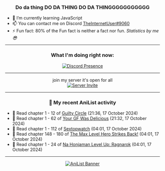 <div align="center">

### Do da thing DO DA THING DO DA THINGGGGGGGGGGG
</div>

- 🌱 I’m currently learning JavaScript
- 📫 You can contact me on Discord [TheInternetUser#9060](https://discord.com/users/534117072796385300)
- ⚡ Fun fact: 80% of the Fun fact is neither a fact nor fun. _Statistics by me 😎_
<hr>

<div align="center">

### What I'm doing right now:
[![Discord Presence](https://lanyard.cnrad.dev/api/534117072796385300)](https://discord.com/users/534117072796385300)
<hr>

join my server it's open for all <br>
[![Server Invite](https://invidget.switchblade.xyz/bfYgVHxrSs)](https://discord.gg/bfYgVHxrSs)

<hr>
  
### 🌸 My recent AniList activity

</div>

<!-- ANILIST_ACTIVITY:start -->

-   📖 Read chapter 1 - 12 of [Guilty Circle](https://anilist.co/manga/133592) (21:36, 17 October 2024)
-   📖 Read chapter 1 - 62 of [Your GF Was Delicious](https://anilist.co/manga/169210) (21:32, 17 October 2024)
-   📖 Read chapter 1 - 112 of [Sextopwatch](https://anilist.co/manga/152411) (04:01, 17 October 2024)
-   📖 Read chapter 148 - 180 of [The Max Level Hero Strikes Back!](https://anilist.co/manga/125636) (04:01, 17 October 2024)
-   📖 Read chapter 1 - 24 of [Na Honjaman Level Up: Ragnarok](https://anilist.co/manga/179445) (04:01, 17 October 2024)

<!-- ANILIST_ACTIVITY:end -->
<hr>

<div align="center">

[![AniList Banner](https://img.anili.st/User/929966)](https://anilist.co/user/TheInternetUser)

<!-- ![Profile views](https://gpvc.arturio.dev/TheInternetUse7) Since 2023-01-09 -->
<br>


</div>
